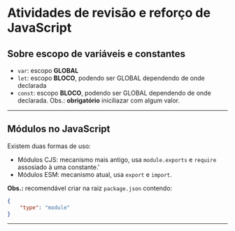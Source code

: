# Atividades de revisão e reforço de JavaScript

## Sobre escopo de variáveis e constantes

- `var`: escopo **GLOBAL**
- `let`: escopo **BLOCO**, podendo ser GLOBAL dependendo de onde declarada
- `const`: escopo **BLOCO**, podendo ser GLOBAL dependendo de onde declarada. Obs.: **obrigatório** iniciliazar com algum valor.

---

## Módulos no JavaScript

Existem duas formas de uso:

- Módulos CJS: mecanismo mais antigo, usa `module.exports` e `require` assosiado à uma constante.'
- Módulos ESM: mecanismo atual, usa `export` e `import`.

**Obs.:** recomendável criar na raiz `package.json` contendo: 
```json
{
    "type": "module"
}
```
---